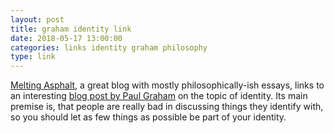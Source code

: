 ```yaml
---
layout: post
title: graham identity link
date: 2018-05-17 13:00:00
categories: links identity graham philosophy
type: link
---
```


[Melting Asphalt](http://meltingasphalt.com/), a great blog with mostly philosophically-ish essays, links to an interesting [blog post by Paul Graham](http://www.paulgraham.com/identity.html) on the topic of identity. Its main premise is, that people are really bad in discussing things they identify with, so you should let as few things as possible be part of your identity. 